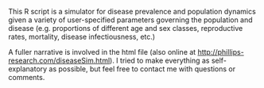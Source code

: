 This R script is a simulator for disease prevalence and population dynamics 
given a variety of user-specified parameters governing the population and 
disease (e.g. proportions of different age and sex classes, reproductive rates,
mortality, disease infectiousness, etc.)

A fuller narrative is involved in the html file (also online at 
http://phillips-research.com/diseaseSim.html).  I tried to make everything
as self-explanatory as possible, but feel free to contact me with 
questions or comments.
